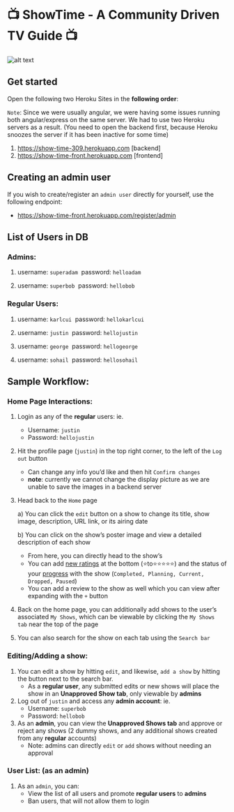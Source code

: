 # 📺 ShowTime - A Community Driven TV Guide 📺
![alt text](https://i.imgur.com/R8SHGSJ.png)

## Get started

Open the following two Heroku Sites in the **following order**:

`Note`: Since we were usually angular, we were having some issues running both angular/express on the same server. We had to use two Heroku servers as a result. (You need to open the backend first, because Heroku snoozes the server if it has been inactive for some time)

1. https://show-time-309.herokuapp.com [backend]
2. https://show-time-front.herokuapp.com [frontend]

## Creating an admin user

If you wish to create/register an `admin user` directly for yourself, use the following endpoint:

- https://show-time-front.herokuapp.com/register/admin

## List of Users in DB

### Admins:

1) username: `superadam`
​    password: `helloadam`

2) username: `superbob`
​    password: `hellobob`

### Regular Users:

1) username: `karlcui`
​    password: `hellokarlcui`

2) username: `justin`
​    password: `hellojustin`

3) username: `george`
​    password: `hellogeorge`

4) username: `sohail`
​    password: `hellosohail`

## Sample Workflow:

### Home Page Interactions:

1. Login as any of the **regular** users: ie.

   - Username: `justin`
   - Password: `hellojustin`

2. Hit the profile page (`justin`) in the top right corner, to the left of the `Log out` button

   - Can change any info you’d like and then hit `Confirm changes`
   - **note**: currently we cannot change the display picture as we are unable to save the images in a backend server

3. Head back to the `Home` page

   a) You can click the `edit` button on a show to change its title, show image, description, URL link, or its airing date

   b) You can click on the show’s poster image and view a detailed description of each show

   - From here, you can directly head to the show’s  
   - You can add <u>new ratings</u> at the bottom (⭐to⭐⭐⭐⭐⭐) and the status of your <u>progress</u> with the show (`Completed, Planning, Current, Dropped, Paused`)
   - You can add a review to the show as well which you can view after expanding with the `+` button

4. Back on the home page, you can additionally add shows to the user’s associated `My Shows`, which can be viewable by clicking the `My Shows tab` near the top of the page

5. You can also search for the show on each tab using the `Search bar`

### Editing/Adding a show:

1. You can edit a show by hitting `edit`, and likewise, `add a show` by hitting the button next to the search bar.
   - As a **regular user**, any submitted edits or new shows will place the show in an **Unapproved Show tab**, only viewable by **admins**
2. Log out of `justin` and access any **admin account**: ie.
   - Username: `superbob`
   - Password: `hellobob`
3. As an **admin**, you can view the **Unapproved Shows tab** and approve or reject any shows (2 dummy shows, and any additional shows created from any **regular** accounts)
   - Note: admins can directly `edit` or `add` shows without needing an approval

### User List: (as an admin)

1. As an `admin`, you can:
   - View the list of all users and promote **regular users** to **admins**
   - Ban users, that will not allow them to login
